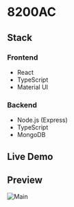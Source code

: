 # 8200AC

## Stack

### Frontend

- React
- TypeScript
- Material UI

### Backend

- Node.js (Express)
- TypeScript
- MongoDB

## Live Demo



## Preview 

![Main](https://i.ibb.co/PC973FP/Capture.png)
